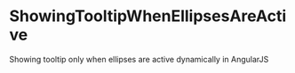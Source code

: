 # ShowingTooltipWhenEllipsesAreActive
Showing tooltip only when ellipses are active dynamically in AngularJS
